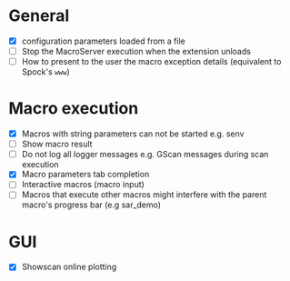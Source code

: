 # General

- [x] configuration parameters loaded from a file
- [ ] Stop the MacroServer execution when the extension unloads
- [ ] How to present to the user the macro exception details (equivalent to Spock's `www`)

# Macro execution

- [x] Macros with string parameters can not be started e.g. senv
- [ ] Show macro result
- [ ] Do not log all logger messages e.g. GScan messages during scan execution
- [x] Macro parameters tab completion
- [ ] Interactive macros (macro input)
- [ ] Macros that execute other macros might interfere with the parent macro's progress bar (e.g sar_demo)

# GUI

- [x] Showscan online plotting
